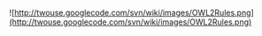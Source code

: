![http://twouse.googlecode.com/svn/wiki/images/OWL2Rules.png](http://twouse.googlecode.com/svn/wiki/images/OWL2Rules.png)